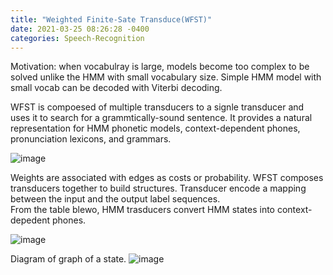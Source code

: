 ```yaml
---
title: "Weighted Finite-Sate Transduce(WFST)"
date: 2021-03-25 08:26:28 -0400
categories: Speech-Recognition
---
```

Motivation: when vocabulray is large, models become too complex to be solved unlike the HMM with small vocabulary size.  Simple HMM model with small vocab can be decoded with Viterbi decoding.

WFST is compoesed of  multiple transducers to a signle transducer and uses it to search for a grammtically-sound sentence.
It provides a natural representation for HMM phonetic models, context-dependent phones, pronunciation lexicons, and grammars.

![image](https://user-images.githubusercontent.com/36841216/112437359-3474b880-8d8a-11eb-9720-55540060e566.png)


Weights are associated with edges as costs or probability.
WFST composes transducers together to build structures.  Transducer encode a mapping between the input and the output label sequences.  
From the table blewo, HMM trasducers convert HMM states into context-depedent phones.

![image](https://user-images.githubusercontent.com/36841216/112440531-c631f500-8d8d-11eb-8fda-ff92c0c2d990.png)

Diagram of graph of a state.
![image](https://user-images.githubusercontent.com/36841216/112444018-efa05000-8d90-11eb-843b-f97f347bbff5.png)

